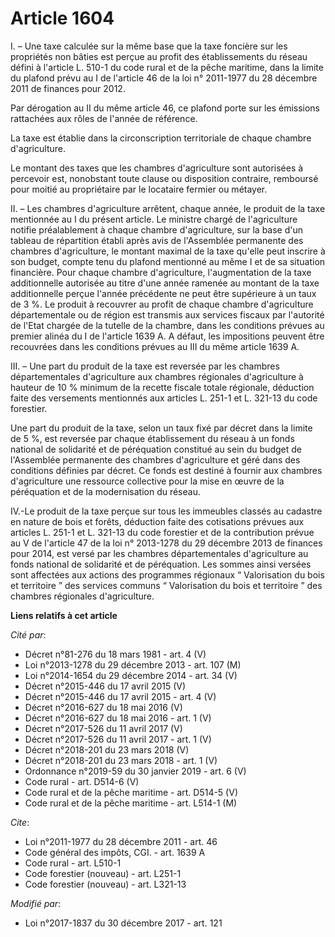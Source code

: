 # Article 1604

I. – Une taxe calculée sur la même base que la taxe foncière sur les propriétés non bâties est perçue au profit des
établissements du réseau défini à l'article L. 510-1 du code rural et de la pêche maritime, dans la limite du plafond prévu
au I de l'article 46 de la loi n° 2011-1977 du 28 décembre 2011 de finances pour 2012.

Par dérogation au II du même article 46, ce plafond porte sur les émissions rattachées aux rôles de l'année de référence.

La taxe est établie dans la circonscription territoriale de chaque chambre d'agriculture.

Le montant des taxes que les chambres d'agriculture sont autorisées à percevoir est, nonobstant toute clause ou disposition
contraire, remboursé pour moitié au propriétaire par le locataire fermier ou métayer.

II. – Les chambres d'agriculture arrêtent, chaque année, le produit de la taxe mentionnée au I du présent article. Le
ministre chargé de l'agriculture notifie préalablement à chaque chambre d'agriculture, sur la base d'un tableau de
répartition établi après avis de l'Assemblée permanente des chambres d'agriculture, le montant maximal de la taxe qu'elle
peut inscrire à son budget, compte tenu du plafond mentionné au même I et de sa situation financière. Pour chaque chambre
d'agriculture, l'augmentation de la taxe additionnelle autorisée au titre d'une année ramenée au montant de la taxe
additionnelle perçue l'année précédente ne peut être supérieure à un taux de 3 %. Le produit à recouvrer au profit de chaque
chambre d'agriculture départementale ou de région est transmis aux services fiscaux par l'autorité de l'Etat chargée de la
tutelle de la chambre, dans les conditions prévues au premier alinéa du I de l'article 1639 A. A défaut, les impositions
peuvent être recouvrées dans les conditions prévues au III du même article 1639 A.

III. – Une part du produit de la taxe est reversée par les chambres départementales d'agriculture aux chambres régionales
d'agriculture à hauteur de 10 % minimum de la recette fiscale totale régionale, déduction faite des versements mentionnés aux
articles L. 251-1 et L. 321-13 du code forestier.

Une part du produit de la taxe, selon un taux fixé par décret dans la limite de 5 %, est reversée par chaque établissement du
réseau à un fonds national de solidarité et de péréquation constitué au sein du budget de l'Assemblée permanente des chambres
d'agriculture et géré dans des conditions définies par décret. Ce fonds est destiné à fournir aux chambres d'agriculture une
ressource collective pour la mise en œuvre de la péréquation et de la modernisation du réseau.

IV.-Le produit de la taxe perçue sur tous les immeubles classés au cadastre en nature de bois et forêts, déduction faite des
cotisations prévues aux articles L. 251-1 et L. 321-13 du code forestier et de la contribution prévue au V de l'article 47 de
la loi n° 2013-1278 du 29 décembre 2013 de finances pour 2014, est versé par les chambres départementales d'agriculture au
fonds national de solidarité et de péréquation. Les sommes ainsi versées sont affectées aux actions des programmes régionaux
“ Valorisation du bois et territoire ” des services communs “ Valorisation du bois et territoire ” des chambres régionales
d'agriculture.

**Liens relatifs à cet article**

_Cité par_:

  - Décret n°81-276 du 18 mars 1981 - art. 4 (V)
  - Loi n°2013-1278 du 29 décembre 2013 - art. 107 (M)
  - Loi n°2014-1654 du 29 décembre 2014 - art. 34 (V)
  - Décret n°2015-446 du 17 avril 2015 (V)
  - Décret n°2015-446 du 17 avril 2015 - art. 4 (V)
  - Décret n°2016-627 du 18 mai 2016 (V)
  - Décret n°2016-627 du 18 mai 2016 - art. 1 (V)
  - Décret n°2017-526 du 11 avril 2017 (V)
  - Décret n°2017-526 du 11 avril 2017 - art. 1 (V)
  - Décret n°2018-201 du 23 mars 2018 (V)
  - Décret n°2018-201 du 23 mars 2018 - art. 1 (V)
  - Ordonnance n°2019-59 du 30 janvier 2019 - art. 6 (V)
  - Code rural - art. D514-6 (V)
  - Code rural et de la pêche maritime - art. D514-5 (V)
  - Code rural et de la pêche maritime - art. L514-1 (M)

_Cite_:

  - Loi n°2011-1977 du 28 décembre 2011 - art. 46
  - Code général des impôts, CGI. - art. 1639 A
  - Code rural - art. L510-1
  - Code forestier (nouveau) - art. L251-1
  - Code forestier (nouveau) - art. L321-13

_Modifié par_:

  - Loi n°2017-1837 du 30 décembre 2017 - art. 121
